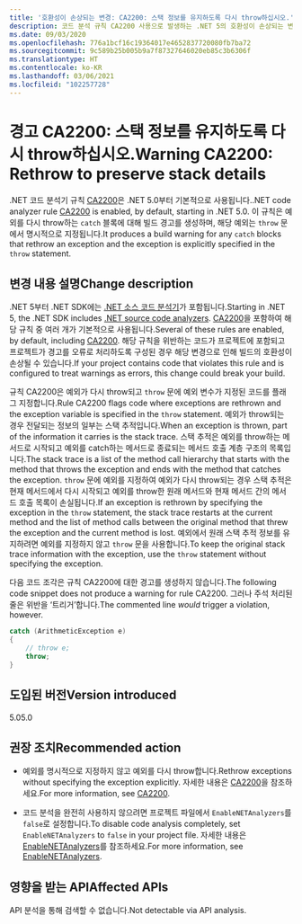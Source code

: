 ```yaml
---
title: '호환성이 손상되는 변경: CA2200: 스택 정보를 유지하도록 다시 throw하십시오.'
description: 코드 분석 규칙 CA2200 사용으로 발생하는 .NET 5의 호환성이 손상되는 변경에 대해 알아봅니다.
ms.date: 09/03/2020
ms.openlocfilehash: 776a1bcf16c19364017e4652837720080fb7ba72
ms.sourcegitcommit: 9c589b25b005b9a7f87327646020eb85c3b6306f
ms.translationtype: HT
ms.contentlocale: ko-KR
ms.lasthandoff: 03/06/2021
ms.locfileid: "102257728"
---
```

# <a name="warning-ca2200-rethrow-to-preserve-stack-details"></a><span data-ttu-id="d69db-103">경고 CA2200: 스택 정보를 유지하도록 다시 throw하십시오.</span><span class="sxs-lookup"><span data-stu-id="d69db-103">Warning CA2200: Rethrow to preserve stack details</span></span>

<span data-ttu-id="d69db-104">.NET 코드 분석기 규칙 [CA2200](/visualstudio/code-quality/ca2200)은 .NET 5.0부터 기본적으로 사용됩니다.</span><span class="sxs-lookup"><span data-stu-id="d69db-104">.NET code analyzer rule [CA2200](/visualstudio/code-quality/ca2200) is enabled, by default, starting in .NET 5.0.</span></span> <span data-ttu-id="d69db-105">이 규칙은 예외를 다시 throw하는 `catch` 블록에 대해 빌드 경고를 생성하며, 해당 예외는 `throw` 문에서 명시적으로 지정됩니다.</span><span class="sxs-lookup"><span data-stu-id="d69db-105">It produces a build warning for any `catch` blocks that rethrow an exception and the exception is explicitly specified in the `throw` statement.</span></span>

## <a name="change-description"></a><span data-ttu-id="d69db-106">변경 내용 설명</span><span class="sxs-lookup"><span data-stu-id="d69db-106">Change description</span></span>

<span data-ttu-id="d69db-107">.NET 5부터 .NET SDK에는 [.NET 소스 코드 분석기](../../../../fundamentals/code-analysis/overview.md)가 포함됩니다.</span><span class="sxs-lookup"><span data-stu-id="d69db-107">Starting in .NET 5, the .NET SDK includes [.NET source code analyzers](../../../../fundamentals/code-analysis/overview.md).</span></span> <span data-ttu-id="d69db-108">[CA2200](/visualstudio/code-quality/ca2200)을 포함하여 해당 규칙 중 여러 개가 기본적으로 사용됩니다.</span><span class="sxs-lookup"><span data-stu-id="d69db-108">Several of these rules are enabled, by default, including [CA2200](/visualstudio/code-quality/ca2200).</span></span> <span data-ttu-id="d69db-109">해당 규칙을 위반하는 코드가 프로젝트에 포함되고 프로젝트가 경고를 오류로 처리하도록 구성된 경우 해당 변경으로 인해 빌드의 호환성이 손상될 수 있습니다.</span><span class="sxs-lookup"><span data-stu-id="d69db-109">If your project contains code that violates this rule and is configured to treat warnings as errors, this change could break your build.</span></span>

<span data-ttu-id="d69db-110">규칙 CA2200은 예외가 다시 throw되고 `throw` 문에 예외 변수가 지정된 코드를 플래그 지정합니다.</span><span class="sxs-lookup"><span data-stu-id="d69db-110">Rule CA2200 flags code where exceptions are rethrown and the exception variable is specified in the `throw` statement.</span></span> <span data-ttu-id="d69db-111">예외가 throw되는 경우 전달되는 정보의 일부는 스택 추적입니다.</span><span class="sxs-lookup"><span data-stu-id="d69db-111">When an exception is thrown, part of the information it carries is the stack trace.</span></span> <span data-ttu-id="d69db-112">스택 추적은 예외를 throw하는 메서드로 시작되고 예외를 catch하는 메서드로 종료되는 메서드 호출 계층 구조의 목록입니다.</span><span class="sxs-lookup"><span data-stu-id="d69db-112">The stack trace is a list of the method call hierarchy that starts with the method that throws the exception and ends with the method that catches the exception.</span></span> <span data-ttu-id="d69db-113">`throw` 문에 예외를 지정하여 예외가 다시 throw되는 경우 스택 추적은 현재 메서드에서 다시 시작되고 예외를 throw한 원래 메서드와 현재 메서드 간의 메서드 호출 목록이 손실됩니다.</span><span class="sxs-lookup"><span data-stu-id="d69db-113">If an exception is rethrown by specifying the exception in the `throw` statement, the stack trace restarts at the current method and the list of method calls between the original method that threw the exception and the current method is lost.</span></span> <span data-ttu-id="d69db-114">예외에서 원래 스택 추적 정보를 유지하려면 예외를 지정하지 않고 `throw` 문을 사용합니다.</span><span class="sxs-lookup"><span data-stu-id="d69db-114">To keep the original stack trace information with the exception, use the `throw` statement without specifying the exception.</span></span>

<span data-ttu-id="d69db-115">다음 코드 조각은 규칙 CA2200에 대한 경고를 생성하지 않습니다.</span><span class="sxs-lookup"><span data-stu-id="d69db-115">The following code snippet does not produce a warning for rule CA2200.</span></span> <span data-ttu-id="d69db-116">그러나 주석 처리된 줄은 위반을 ‘트리거’합니다.</span><span class="sxs-lookup"><span data-stu-id="d69db-116">The commented line *would* trigger a violation, however.</span></span>

```csharp
catch (ArithmeticException e)
{
    // throw e;
    throw;
}
```

## <a name="version-introduced"></a><span data-ttu-id="d69db-117">도입된 버전</span><span class="sxs-lookup"><span data-stu-id="d69db-117">Version introduced</span></span>

<span data-ttu-id="d69db-118">5.0</span><span class="sxs-lookup"><span data-stu-id="d69db-118">5.0</span></span>

## <a name="recommended-action"></a><span data-ttu-id="d69db-119">권장 조치</span><span class="sxs-lookup"><span data-stu-id="d69db-119">Recommended action</span></span>

- <span data-ttu-id="d69db-120">예외를 명시적으로 지정하지 않고 예외를 다시 throw합니다.</span><span class="sxs-lookup"><span data-stu-id="d69db-120">Rethrow exceptions without specifying the exception explicitly.</span></span> <span data-ttu-id="d69db-121">자세한 내용은 [CA2200](/visualstudio/code-quality/ca2200)을 참조하세요.</span><span class="sxs-lookup"><span data-stu-id="d69db-121">For more information, see [CA2200](/visualstudio/code-quality/ca2200).</span></span>

- <span data-ttu-id="d69db-122">코드 분석을 완전히 사용하지 않으려면 프로젝트 파일에서 `EnableNETAnalyzers`를 `false`로 설정합니다.</span><span class="sxs-lookup"><span data-stu-id="d69db-122">To disable code analysis completely, set `EnableNETAnalyzers` to `false` in your project file.</span></span> <span data-ttu-id="d69db-123">자세한 내용은 [EnableNETAnalyzers](../../../project-sdk/msbuild-props.md#enablenetanalyzers)를 참조하세요.</span><span class="sxs-lookup"><span data-stu-id="d69db-123">For more information, see [EnableNETAnalyzers](../../../project-sdk/msbuild-props.md#enablenetanalyzers).</span></span>

## <a name="affected-apis"></a><span data-ttu-id="d69db-124">영향을 받는 API</span><span class="sxs-lookup"><span data-stu-id="d69db-124">Affected APIs</span></span>

<span data-ttu-id="d69db-125">API 분석을 통해 검색할 수 없습니다.</span><span class="sxs-lookup"><span data-stu-id="d69db-125">Not detectable via API analysis.</span></span>

<!--

### Affected APIs

Not detectable via API analysis.

### Category

Code analysis

-->
